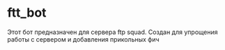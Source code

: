 # ftt_bot
Этот бот предназначен для сервера ftp squad. Создан для упрощения работы с сервером и добавления прикольных фич
